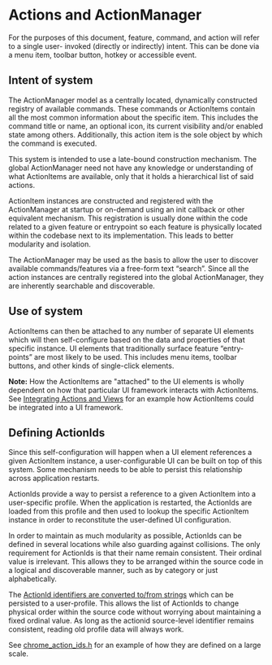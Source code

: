 # Actions and ActionManager

For the purposes of this document, feature, command, and action will refer to a
single user- invoked (directly or indirectly) intent. This can be done via a
menu item, toolbar button, hotkey or accessible event.

## Intent of system

The ActionManager model as a centrally located, dynamically constructed registry
of available commands. These commands or ActionItems contain all the most common
information about the specific item. This includes the command title or name,
an optional icon, its current visibility and/or enabled state among others.
Additionally, this action item is the sole object by which the command is
executed.

This system is intended to use a late-bound construction mechanism. The
global ActionManager need not have any knowledge or understanding of what
ActionItems are available, only that it holds a hierarchical list of said
actions.

ActionItem instances are constructed and registered with the ActionManager at
startup or on-demand using an init callback or other equivalent mechanism. This
registration is usually done within the code related to a given feature or
entrypoint so each feature is physically located within the codebase next to its
implementation. This leads to better modularity and isolation.

The ActionManager may be used as the basis to allow the user to discover
available commands/features via a free-form text “search”. Since all the action
instances are centrally registered into the global ActionManager, they are
inherently searchable and discoverable.

## Use of system

ActionItems can then be attached to any number of separate UI elements which
will then self-configure based on the data and properties of that specific
instance. UI elements that traditionally surface feature “entry-points” are most
likely to be used. This includes menu items, toolbar buttons, and other kinds of
single-click elements.

**Note:** How the ActionItems are "attached" to the UI elements is wholly
dependent on how that particular UI framework interacts with ActionItems. See
[Integrating Actions and Views](/ui/views/actions/README.md) for an example how
ActionItems could be integrated into a UI framework.

## Defining ActionIds

Since this self-configuration will happen when a UI element references a given
ActionItem instance, a user-configurable UI can be built on top of this system.
Some mechanism needs to be able to persist this relationship across application
restarts.

ActionIds provide a way to persist a reference to a given ActionItem
into a user-specific profile. When the application is restarted, the ActionIds
are loaded from this profile and then used to lookup the specific ActionItem
instance in order to reconstitute the user-defined UI configuration.

In order to maintain as much modularity as possible, ActionIds can be defined
in several locations while also guarding against collisions. The only
requirement for ActionIds is that their name remain consistent. Their ordinal
value is irrelevant. This allows they to be arranged within the source code in
a logical and discoverable manner, such as by category or just alphabetically.

The [ActionId identifiers are converted to/from strings](https://source.chromium.org/chromium/chromium/src/+/main:ui/actions/actions.h;drc=d1dd0de451bff972745cdd0018abfcd0f9d7cd59;l=399) which can be persisted to
a user-profile. This allows the list of ActionIds to change physical order
within the source code without worrying about maintaining a fixed ordinal value.
As long as the actionid source-level identifier remains consistent, reading old
profile data will always work.

See [chrome_action_ids.h](https://source.chromium.org/chromium/chromium/src/+/main:chrome/browser/ui/actions/chrome_action_id.h)
for an example of how they are defined on a large scale.
